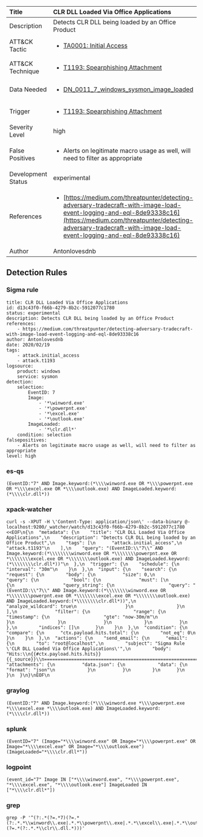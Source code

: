 | Title                | CLR DLL Loaded Via Office Applications                                                                                                                                                 |
|:---------------------|:------------------------------------------------------------------------------------------------------------------------------------------------------------|
| Description          | Detects CLR DLL being loaded by an Office Product                                                                                                                                           |
| ATT&amp;CK Tactic    |  <ul><li>[TA0001: Initial Access](https://attack.mitre.org/tactics/TA0001)</li></ul>  |
| ATT&amp;CK Technique | <ul><li>[T1193: Spearphishing Attachment](https://attack.mitre.org/techniques/T1193)</li></ul>  |
| Data Needed          | <ul><li>[DN_0011_7_windows_sysmon_image_loaded](../Data_Needed/DN_0011_7_windows_sysmon_image_loaded.md)</li></ul>  |
| Trigger              | <ul><li>[T1193: Spearphishing Attachment](../Triggers/T1193.md)</li></ul>  |
| Severity Level       | high |
| False Positives      | <ul><li>Alerts on legitimate macro usage as well, will need to filter as appropriate</li></ul>  |
| Development Status   | experimental |
| References           | <ul><li>[https://medium.com/threatpunter/detecting-adversary-tradecraft-with-image-load-event-logging-and-eql-8de93338c16](https://medium.com/threatpunter/detecting-adversary-tradecraft-with-image-load-event-logging-and-eql-8de93338c16)</li></ul>  |
| Author               | Antonlovesdnb |


## Detection Rules

### Sigma rule

```
title: CLR DLL Loaded Via Office Applications
id: d13c43f0-f66b-4279-8b2c-5912077c1780
status: experimental
description: Detects CLR DLL being loaded by an Office Product
references:
    - https://medium.com/threatpunter/detecting-adversary-tradecraft-with-image-load-event-logging-and-eql-8de93338c16
author: Antonlovesdnb
date: 2020/02/19
tags:
    - attack.initial_access
    - attack.t1193
logsource:
    product: windows
    service: sysmon
detection:
    selection:
        EventID: 7
        Image:
            - '*\winword.exe'
            - '*\powerpnt.exe'
            - '*\excel.exe'
            - '*\outlook.exe'
        ImageLoaded:
            - '*\clr.dll*'
    condition: selection
falsepositives:
    - Alerts on legitimate macro usage as well, will need to filter as appropriate
level: high

```





### es-qs
    
```
(EventID:"7" AND Image.keyword:(*\\\\winword.exe OR *\\\\powerpnt.exe OR *\\\\excel.exe OR *\\\\outlook.exe) AND ImageLoaded.keyword:(*\\\\clr.dll*))
```


### xpack-watcher
    
```
curl -s -XPUT -H \'Content-Type: application/json\' --data-binary @- localhost:9200/_watcher/watch/d13c43f0-f66b-4279-8b2c-5912077c1780 <<EOF\n{\n  "metadata": {\n    "title": "CLR DLL Loaded Via Office Applications",\n    "description": "Detects CLR DLL being loaded by an Office Product",\n    "tags": [\n      "attack.initial_access",\n      "attack.t1193"\n    ],\n    "query": "(EventID:\\"7\\" AND Image.keyword:(*\\\\\\\\winword.exe OR *\\\\\\\\powerpnt.exe OR *\\\\\\\\excel.exe OR *\\\\\\\\outlook.exe) AND ImageLoaded.keyword:(*\\\\\\\\clr.dll*))"\n  },\n  "trigger": {\n    "schedule": {\n      "interval": "30m"\n    }\n  },\n  "input": {\n    "search": {\n      "request": {\n        "body": {\n          "size": 0,\n          "query": {\n            "bool": {\n              "must": [\n                {\n                  "query_string": {\n                    "query": "(EventID:\\"7\\" AND Image.keyword:(*\\\\\\\\winword.exe OR *\\\\\\\\powerpnt.exe OR *\\\\\\\\excel.exe OR *\\\\\\\\outlook.exe) AND ImageLoaded.keyword:(*\\\\\\\\clr.dll*))",\n                    "analyze_wildcard": true\n                  }\n                }\n              ],\n              "filter": {\n                "range": {\n                  "timestamp": {\n                    "gte": "now-30m/m"\n                  }\n                }\n              }\n            }\n          }\n        },\n        "indices": []\n      }\n    }\n  },\n  "condition": {\n    "compare": {\n      "ctx.payload.hits.total": {\n        "not_eq": 0\n      }\n    }\n  },\n  "actions": {\n    "send_email": {\n      "email": {\n        "to": "root@localhost",\n        "subject": "Sigma Rule \'CLR DLL Loaded Via Office Applications\'",\n        "body": "Hits:\\n{{#ctx.payload.hits.hits}}{{_source}}\\n================================================================================\\n{{/ctx.payload.hits.hits}}",\n        "attachments": {\n          "data.json": {\n            "data": {\n              "format": "json"\n            }\n          }\n        }\n      }\n    }\n  }\n}\nEOF\n
```


### graylog
    
```
(EventID:"7" AND Image.keyword:(*\\\\winword.exe *\\\\powerpnt.exe *\\\\excel.exe *\\\\outlook.exe) AND ImageLoaded.keyword:(*\\\\clr.dll*))
```


### splunk
    
```
(EventID="7" (Image="*\\\\winword.exe" OR Image="*\\\\powerpnt.exe" OR Image="*\\\\excel.exe" OR Image="*\\\\outlook.exe") (ImageLoaded="*\\\\clr.dll*"))
```


### logpoint
    
```
(event_id="7" Image IN ["*\\\\winword.exe", "*\\\\powerpnt.exe", "*\\\\excel.exe", "*\\\\outlook.exe"] ImageLoaded IN ["*\\\\clr.dll*"])
```


### grep
    
```
grep -P '^(?:.*(?=.*7)(?=.*(?:.*.*\\winword\\.exe|.*.*\\powerpnt\\.exe|.*.*\\excel\\.exe|.*.*\\outlook\\.exe))(?=.*(?:.*.*\\clr\\.dll.*)))'
```




